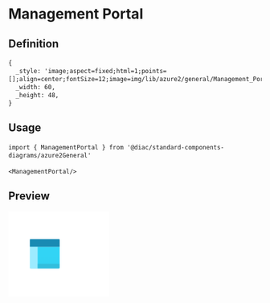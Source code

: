 # Management Portal

## Definition

```
{
  _style: 'image;aspect=fixed;html=1;points=[];align=center;fontSize=12;image=img/lib/azure2/general/Management_Portal.svg;strokeColor=none;',
  _width: 60,
  _height: 48,
}
```

## Usage

```
import { ManagementPortal } from '@diac/standard-components-diagrams/azure2General'

<ManagementPortal/>
```

## Preview

<img src="./management-portal.png" width="200"/>

